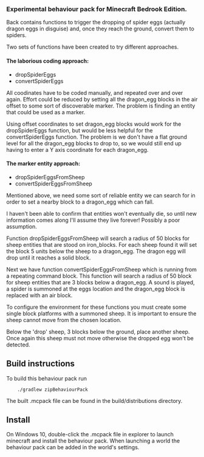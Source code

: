 ### Experimental behaviour pack for Minecraft Bedrook Edition.

Back contains functions to trigger the dropping of spider eggs (actually dragon eggs in disguise)
and, once they reach the ground, convert them to spiders.

Two sets of functions have been created to try different approaches.

#### The laborious coding approach:
* dropSpiderEggs
* convertSpiderEggs

All coodinates have to be coded manually, and repeated over and over again. Effort could be reduced by 
setting all the dragon_egg blocks in the air offset to some sort of discoverable marker. The problem
is finding an entity that could be used as a marker.

Using offset coordinates to set dragon_egg blocks would work for the dropSpiderEggs function, but would
be less helpful for the convertSpiderEggs function. The problem is we don't have a flat ground level for 
all the dragon_egg blocks to drop to, so we would still end up having to enter a Y axis coordinate
for each dragon_egg.

#### The marker entity approach:
* dropSpiderEggsFromSheep
* convertSpiderEggsFromSheep

Mentioned above, we need some sort of reliable entity we can search for in order to set a nearby block to a 
dragon_egg which can fall.

I haven't been able to confirm that entities won't eventually die, so until new information comes along I'll 
assume they live forever! Possibly a poor assumption.

Function dropSpiderEggsFromSheep will search a radius of 50 blocks for sheep entities that are stood on
iron_blocks. For each sheep found it will set the block 5 units below the sheep to a dragon_egg. The
dragon egg will drop until it reaches a solid block.

Next we have function convertSpiderEggsFromSheep which is running from a repeating command block. This function
will search a radius of 50 block for sheep entities that are 3 blocks below a dragon_egg. A sound is played,
a spider is summoned at the eggs location and the dragon_egg block is replaced with an air block.

To configure the environment for these functions you must create some single block platforms with a summoned sheep.
It is important to ensure the sheep cannot move from the chosen location.

Below the 'drop' sheep, 3 blocks below the ground, place another sheep. Once again this sheep must not move otherwise
the dropped egg won't be detected. 

## Build instructions

To build this behaviour pack run
```text
    ./gradlew zipBehaviourPack
```

The built .mcpack file can be found in the build/distributions directory.

## Install

On Windows 10, double-click the .mcpack file in explorer to launch minecraft and install the behaviour pack.
When launching a world the behaviour pack can be added in the world's settings.
